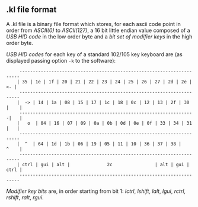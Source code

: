 ## .kl file format

A .kl file is a binary file format which stores, for each ascii code point in order from *ASCII(0)* to *ASCII(127)*, a 16 bit little endian value composed of a *USB HID code* in the low order byte and a *bit set of modifier keys* in the high order byte. 

*USB HID codes* for each key of a standard 102/105 key keyboard are (as displayed passing option `-k` to the software):


         ---------------------------------------------------------------------- 
        | 35 | 1e | 1f | 20 | 21 | 22 | 23 | 24 | 25 | 26 | 27 | 2d | 2e |  <- |
         ---------------------------------------------------------------------- 
        |  -> | 14 | 1a | 08 | 15 | 17 | 1c | 18 | 0c | 12 | 13 | 2f | 30 |    |
         ------------------------------------------------------------------|   |
        |   o  | 04 | 16 | 07 | 09 | 0a | 0b | 0d | 0e | 0f | 33 | 34 | 31 |   |
         ---------------------------------------------------------------------- 
        |  ^  | 64 | 1d | 1b | 06 | 19 | 05 | 11 | 10 | 36 | 37 | 38 |    ^    |
         ---------------------------------------------------------------------- 
        | ctrl | gui | alt |              2c                | alt | gui | ctrl |
         ---------------------------------------------------------------------- 

*Modifier key bits* are, in order starting from bit 1: *lctrl*, *lshift*, *lalt*, *lgui*, *rctrl*, *rshift*, *ralt*, *rgui*. 

